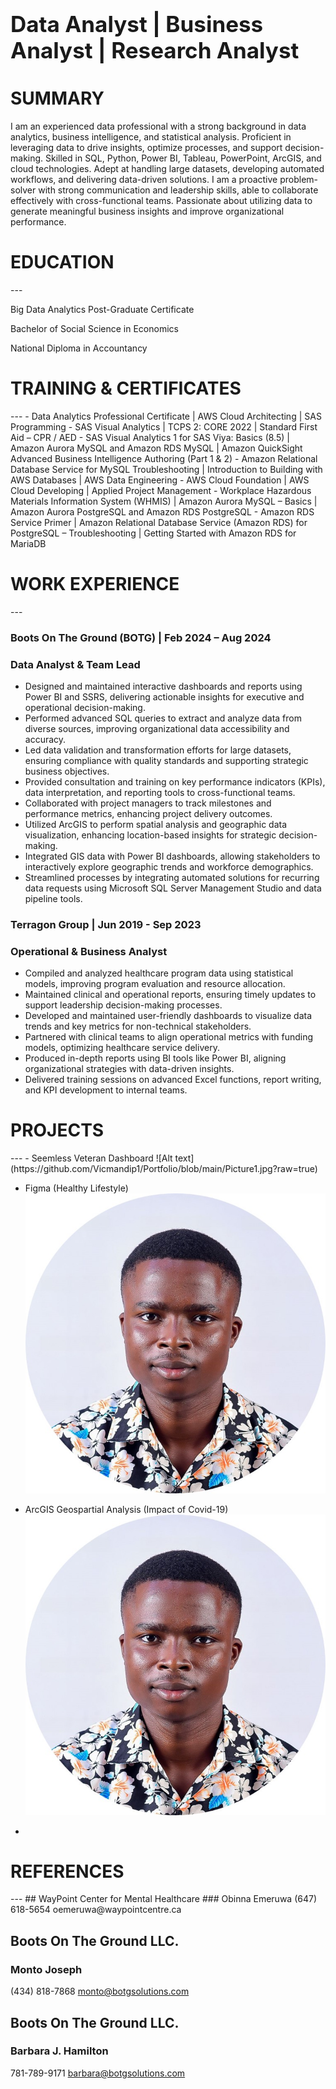 
<h1 style="font-size: 35px;">Data Analyst | Business Analyst |    Research Analyst</h1>


<h1 style="font-size: 28px;">SUMMARY</h1>

I am an experienced data professional with a strong background in data analytics, business intelligence, and statistical analysis. Proficient in leveraging data to drive insights, optimize processes, and support decision-making. Skilled in SQL, Python, Power BI, Tableau, PowerPoint, ArcGIS, and cloud technologies. Adept at handling large datasets, developing automated workflows, and delivering data-driven solutions. I am a proactive problem-solver with strong communication and leadership skills, able to collaborate effectively with cross-functional teams. Passionate about utilizing data to generate meaningful business insights and improve organizational performance.


<h1 style="font-size: 28px;">EDUCATION</h1>
---

Big Data Analytics Post-Graduate Certificate

Bachelor of Social Science in Economics

National Diploma in Accountancy


<h1 style="font-size: 28px;">TRAINING & CERTIFICATES</h1>
---
-	Data Analytics Professional Certificate | AWS Cloud Architecting | SAS Programming
- SAS Visual Analytics |	TCPS 2: CORE 2022 |	Standard First Aid – CPR / AED
- SAS Visual Analytics 1 for SAS Viya: Basics (8.5) |	Amazon Aurora MySQL and Amazon RDS MySQL |	Amazon QuickSight Advanced Business Intelligence Authoring (Part 1 & 2)
- Amazon Relational Database Service for MySQL Troubleshooting |	Introduction to Building with AWS Databases	 |	AWS Data Engineering
- AWS Cloud Foundation |	AWS Cloud Developing |	Applied Project Management
- Workplace Hazardous Materials Information System (WHMIS) |	Amazon Aurora MySQL – Basics |	Amazon Aurora PostgreSQL and Amazon RDS PostgreSQL
- Amazon RDS Service Primer |	Amazon Relational Database Service (Amazon RDS) for PostgreSQL – Troubleshooting |	Getting Started with Amazon RDS for MariaDB


<h1 style="font-size: 28px;">WORK EXPERIENCE</h1>
---

### Boots On The Ground (BOTG) | Feb 2024 – Aug 2024 
### Data Analyst & Team Lead		
-	Designed and maintained interactive dashboards and reports using Power BI and SSRS, delivering actionable insights for executive and operational decision-making.
-	Performed advanced SQL queries to extract and analyze data from diverse sources, improving organizational data accessibility and accuracy.
-	Led data validation and transformation efforts for large datasets, ensuring compliance with quality standards and supporting strategic business objectives.
-	Provided consultation and training on key performance indicators (KPIs), data interpretation, and reporting tools to cross-functional teams.
-	Collaborated with project managers to track milestones and performance metrics, enhancing project delivery outcomes.
-	Utilized ArcGIS to perform spatial analysis and geographic data visualization, enhancing location-based insights for strategic decision-making.
-	Integrated GIS data with Power BI dashboards, allowing stakeholders to interactively explore geographic trends and workforce demographics.
-	Streamlined processes by integrating automated solutions for recurring data requests using Microsoft SQL Server Management Studio and data pipeline tools.


### Terragon Group  | Jun 2019 - Sep 2023
### Operational & Business Analyst										
-	Compiled and analyzed healthcare program data using statistical models, improving program evaluation and resource allocation.
-	Maintained clinical and operational reports, ensuring timely updates to support leadership decision-making processes.
-	Developed and maintained user-friendly dashboards to visualize data trends and key metrics for non-technical stakeholders.
-	Partnered with clinical teams to align operational metrics with funding models, optimizing healthcare service delivery.
-	Produced in-depth reports using BI tools like Power BI, aligning organizational strategies with data-driven insights.
-	Delivered training sessions on advanced Excel functions, report writing, and KPI development to internal teams.


<h1 style="font-size: 28px;">PROJECTS</h1>
---
- Seemless Veteran Dashboard
![Alt text](https://github.com/Vicmandip1/Portfolio/blob/main/Picture1.jpg?raw=true)

- Figma (Healthy Lifestyle)
  ![Alt text](https://github.com/Vicmandip1/Portfolio/blob/main/Picture1.jpg?raw=true)

- ArcGIS Geospartial Analysis (Impact of Covid-19)
  ![Alt text](https://github.com/Vicmandip1/Portfolio/blob/main/Picture1.jpg?raw=true)

- 

<h1 style="font-size: 28px;">REFERENCES</h1>
---
## WayPoint Center for Mental Healthcare
### Obinna Emeruwa 
(647) 618-5654
oemeruwa@waypointcentre.ca 

## Boots On The Ground LLC.
### Monto Joseph
(434) 818-7868
monto@botgsolutions.com

## Boots On The Ground LLC.
### Barbara J. Hamilton
781-789-9171
barbara@botgsolutions.com
